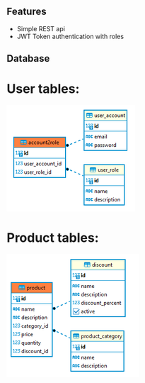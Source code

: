 ## Features
* Simple REST api
* JWT Token authentication with roles
## Database
# User tables: 

![user tables](./user.png)

# Product tables: 

![product tables](./product.png)
